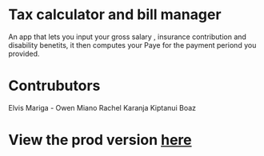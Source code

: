# Tax calculator and  bill manager

An app that lets you input your gross salary , insurance contribution and disability benetits, it then computes your  Paye for the payment periond you provided.

# Contrubutors

Elvis Mariga -
Owen Miano
Rachel Karanja
Kiptanui Boaz

# View the prod version [ here ](https://tax-calculator-uoy74ijlj-kiptanuiboaz.vercel.app/)
